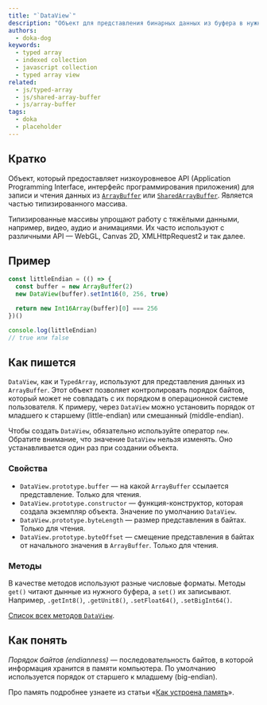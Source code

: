 ```yaml
---
title: "`DataView`"
description: "Объект для представления бинарных данных из буфера в нужном порядке байтов."
authors:
  - doka-dog
keywords:
  - typed array
  - indexed collection
  - javascript collection
  - typed array view
related:
  - js/typed-array
  - js/shared-array-buffer
  - js/array-buffer
tags:
  - doka
  - placeholder
---
```


## Кратко

Объект, который предоставляет низкоуровневое API (Application Programming Interface, интерфейс программирования приложения) для записи и чтения данных из [`ArrayBuffer`](/js/array-buffer/) или [`SharedArrayBuffer`](/js/shared-array-buffer/). Является частью типизированного массива.

Типизированные массивы упрощают работу с тяжёлыми данными, например, видео, аудио и анимациями. Их часто используют с различными API — WebGL, Canvas 2D, XMLHttpRequest2 и так далее.

## Пример

```js
const littleEndian = (() => {
  const buffer = new ArrayBuffer(2)
  new DataView(buffer).setInt16(0, 256, true)

  return new Int16Array(buffer)[0] === 256
})()

console.log(littleEndian)
// true или false
```

## Как пишется

`DataView`, как и `TypedArray`, используют для представления данных из `ArrayBuffer`. Этот объект позволяет контролировать порядок байтов, который может не совпадать с их порядком в операционной системе пользователя. К примеру, через `DataView` можно установить порядок от младшего к старшему (little-endian) или смешанный (middle-endian).

Чтобы создать `DataView`, обязательно используйте оператор `new`. Обратите внимание, что значение `DataView` нельзя изменять. Оно устанавливается один раз при создании объекта.

### Свойства

- `DataView.prototype.buffer` — на какой `ArrayBuffer` ссылается представление. Только для чтения.
- `DataView.prototype.constructor` — функция-конструктор, которая создала экземпляр объекта. Значение по умолчанию `DataView`.
- `DataView.prototype.byteLength` — размер представления в байтах. Только для чтения.
- `DataView.prototype.byteOffset` — смещение представления в байтах от начального значения в `ArrayBuffer`. Только для чтения.

### Методы

В качестве методов используют разные числовые форматы. Методы `get()` читают дынные из нужного буфера, а `set()` их записывают. Например, `.getInt8()`, `.getUnit8()`, `.setFloat64()`, `.setBigInt64()`.

[Список всех методов `DataView`](https://tc39.es/ecma262/multipage/structured-data.html#sec-dataview.prototype.constructor).

## Как понять

_Порядок байтов (endianness)_ — последовательность байтов, в которой информация хранится в памяти компьютера. По умолчанию используется порядок от старшего к младшему (big-endian).

Про память подробнее узнаете из статьи «[Как устроена память](/tools/trivial-memory-model/)».
